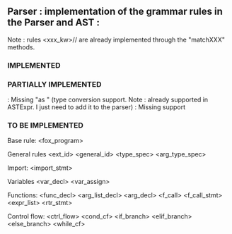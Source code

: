 ## Parser : implementation of the grammar rules in the Parser and AST :

Note : rules <xxx_kw>/<id>/<type> are already implemented through the "matchXXX" methods.

### IMPLEMENTED
<expr>
<binary_operator>
<unary_operator>


### PARTIALLY IMPLEMENTED
<term> : Missing "as <type>" (type conversion support. Note : already supported in ASTExpr. I just need to add it to the parser)
<value> : Missing <callable> support

### TO BE IMPLEMENTED 
Base rule:
<fox_program>

General rules
<namespace>
<ext_id>
<general_id>
<type_spec>
<arg_type_spec>
<eoi>
<block>
<stmt>
<callable>
        
Import:
<import_stmt>

Variables
<var_decl>
<var_assign>

Functions:
<func_decl>
<arg_list_decl>
<arg_decl>
<f_call>
<f_call_stmt>
<expr_list>
<rtr_stmt>

Control flow:
<ctrl_flow>
<cond_cf>
<if_branch>
<elif_branch>
<else_branch>
<while_cf>
